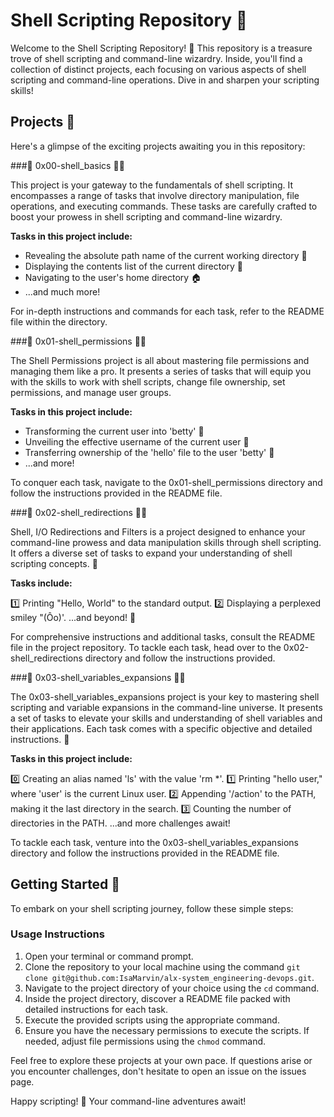 # Shell Scripting Repository 🐚

Welcome to the Shell Scripting Repository! 🚀 This repository is a treasure trove of shell scripting and command-line wizardry. Inside, you'll find a collection of distinct projects, each focusing on various aspects of shell scripting and command-line operations. Dive in and sharpen your scripting skills!

## Projects 📁

Here's a glimpse of the exciting projects awaiting you in this repository:

###🌟 0x00-shell_basics  📜📝

This project is your gateway to the fundamentals of shell scripting. It encompasses a range of tasks that involve directory manipulation, file operations, and executing commands. These tasks are carefully crafted to boost your prowess in shell scripting and command-line wizardry.

**Tasks in this project include:**

- Revealing the absolute path name of the current working directory 📂
- Displaying the contents list of the current directory 📜
- Navigating to the user's home directory 🏠
- ...and much more!

For in-depth instructions and commands for each task, refer to the README file within the directory.

###🌟 0x01-shell_permissions  📜📝

The Shell Permissions project is all about mastering file permissions and managing them like a pro. It presents a series of tasks that will equip you with the skills to work with shell scripts, change file ownership, set permissions, and manage user groups.

**Tasks in this project include:**

- Transforming the current user into 'betty' 👤
- Unveiling the effective username of the current user 👥
- Transferring ownership of the 'hello' file to the user 'betty' 📄
- ...and more!

To conquer each task, navigate to the 0x01-shell_permissions directory and follow the instructions provided in the README file.

###🌟 0x02-shell_redirections 📜📝

Shell, I/O Redirections and Filters is a project designed to enhance your command-line prowess and data manipulation skills through shell scripting. It offers a diverse set of tasks to expand your understanding of shell scripting concepts. 📝

**Tasks include:**

1️⃣ Printing "Hello, World" to the standard output.
2️⃣ Displaying a perplexed smiley "(Ôo)'.
...and beyond! 📖

For comprehensive instructions and additional tasks, consult the README file in the project repository. To tackle each task, head over to the 0x02-shell_redirections directory and follow the instructions provided.

###🌟 0x03-shell_variables_expansions 📜📝

The 0x03-shell_variables_expansions project is your key to mastering shell scripting and variable expansions in the command-line universe. It presents a set of tasks to elevate your skills and understanding of shell variables and their applications. Each task comes with a specific objective and detailed instructions. 📝

**Tasks in this project include:**

0️⃣ Creating an alias named 'ls' with the value 'rm *'.
1️⃣ Printing "hello user," where 'user' is the current Linux user.
2️⃣ Appending '/action' to the PATH, making it the last directory in the search.
3️⃣ Counting the number of directories in the PATH.
...and more challenges await!

To tackle each task, venture into the 0x03-shell_variables_expansions directory and follow the instructions provided in the README file.

## Getting Started 🚀

To embark on your shell scripting journey, follow these simple steps:

### Usage Instructions 

1. Open your terminal or command prompt.
2. Clone the repository to your local machine using the command `git clone git@github.com:IsaMarvin/alx-system_engineering-devops.git`.
3. Navigate to the project directory of your choice using the `cd` command.
4. Inside the project directory, discover a README file packed with detailed instructions for each task.
5. Execute the provided scripts using the appropriate command.
6. Ensure you have the necessary permissions to execute the scripts. If needed, adjust file permissions using the `chmod` command.

Feel free to explore these projects at your own pace. If questions arise or you encounter challenges, don't hesitate to open an issue on the issues page.

Happy scripting! 🎉  Your command-line adventures await!
